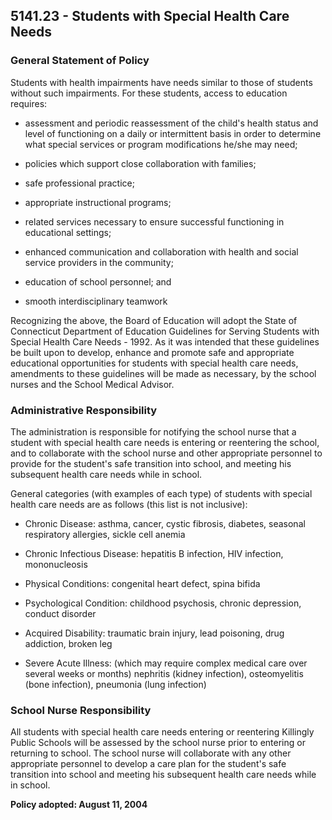 ## 5141.23 - Students with Special Health Care Needs

### General Statement of Policy

Students with health impairments have needs similar to those of students without such impairments.  For these students, access to education requires:

*  assessment and periodic reassessment of the child's health status and level of functioning on a daily or intermittent basis in order to determine what special services or program modifications he/she may need;

*  policies which support close collaboration with families;

*  safe professional practice;

*  appropriate instructional programs;

*  related services necessary to ensure successful functioning in educational settings;

*  enhanced communication and collaboration with health and social service providers in the community;

*  education of school personnel; and

*  smooth interdisciplinary teamwork

Recognizing the above, the Board of Education will adopt the State of Connecticut Department of Education Guidelines for Serving Students with Special Health Care Needs - 1992.  As it was intended that these guidelines be built upon to develop, enhance and promote safe and appropriate educational opportunities for students with special health care needs, amendments to these guidelines will be made as necessary, by the school nurses and the School Medical Advisor.

### Administrative Responsibility

The administration is responsible for notifying the school nurse that a student with special health care needs is entering or reentering the school, and to collaborate with the school nurse and other appropriate personnel to provide for the student's safe transition into school, and meeting his subsequent health care needs while in school.

General categories (with examples of each type) of students with special health care needs are as follows (this list is not inclusive):

*  Chronic Disease:  asthma, cancer, cystic fibrosis, diabetes, seasonal respiratory allergies, sickle cell anemia

*  Chronic Infectious Disease:  hepatitis B infection, HIV infection, mononucleosis

*  Physical Conditions:  congenital heart defect, spina bifida

*  Psychological Condition:  childhood psychosis, chronic depression, conduct disorder

*  Acquired Disability:  traumatic brain injury, lead poisoning, drug addiction, broken leg

*  Severe Acute Illness:  (which may require complex medical care over several weeks or months) nephritis (kidney infection), osteomyelitis (bone infection), pneumonia (lung infection)

### School Nurse Responsibility

All students with special health care needs entering or reentering Killingly Public Schools will be assessed by the school nurse prior to entering or returning to school.  The school nurse will collaborate with any other appropriate personnel to develop a care plan for the student's safe transition into school and meeting his subsequent health care needs while in school.

**Policy adopted:  August 11, 2004**

